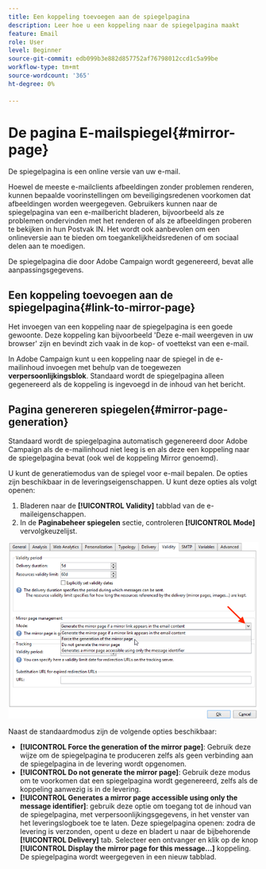```yaml
---
title: Een koppeling toevoegen aan de spiegelpagina
description: Leer hoe u een koppeling naar de spiegelpagina maakt
feature: Email
role: User
level: Beginner
source-git-commit: edb099b3e882d857752af76798012ccd1c5a99be
workflow-type: tm+mt
source-wordcount: '365'
ht-degree: 0%

---
```


# De pagina E-mailspiegel{#mirror-page}

De spiegelpagina is een online versie van uw e-mail.

Hoewel de meeste e-mailclients afbeeldingen zonder problemen renderen, kunnen bepaalde voorinstellingen om beveiligingsredenen voorkomen dat afbeeldingen worden weergegeven. Gebruikers kunnen naar de spiegelpagina van een e-mailbericht bladeren, bijvoorbeeld als ze problemen ondervinden met het renderen of als ze afbeeldingen proberen te bekijken in hun Postvak IN. Het wordt ook aanbevolen om een onlineversie aan te bieden om toegankelijkheidsredenen of om sociaal delen aan te moedigen.

De spiegelpagina die door Adobe Campaign wordt gegenereerd, bevat alle aanpassingsgegevens.

## Een koppeling toevoegen aan de spiegelpagina{#link-to-mirror-page}

Het invoegen van een koppeling naar de spiegelpagina is een goede gewoonte. Deze koppeling kan bijvoorbeeld &#39;Deze e-mail weergeven in uw browser&#39; zijn en bevindt zich vaak in de kop- of voettekst van een e-mail.

In Adobe Campaign kunt u een koppeling naar de spiegel in de e-mailinhoud invoegen met behulp van de toegewezen **verpersoonlijkingsblok**. Standaard wordt de spiegelpagina alleen gegenereerd als de koppeling is ingevoegd in de inhoud van het bericht.

<!--For more on personalization blocks insertion, refer to [Personalization blocks](personalization-blocks.md).-->

## Pagina genereren spiegelen{#mirror-page-generation}

Standaard wordt de spiegelpagina automatisch gegenereerd door Adobe Campaign als de e-mailinhoud niet leeg is en als deze een koppeling naar de spiegelpagina bevat (ook wel de koppeling Mirror genoemd).

U kunt de generatiemodus van de spiegel voor e-mail bepalen. De opties zijn beschikbaar in de leveringseigenschappen. U kunt deze opties als volgt openen:

1. Bladeren naar de **[!UICONTROL Validity]** tabblad van de e-maileigenschappen.
1. In de **Paginabeheer spiegelen** sectie, controleren **[!UICONTROL Mode]** vervolgkeuzelijst.

![](assets/mirror-page-generation.png)

Naast de standaardmodus zijn de volgende opties beschikbaar:

* **[!UICONTROL Force the generation of the mirror page]**: Gebruik deze wijze om de spiegelpagina te produceren zelfs als geen verbinding aan de spiegelpagina in de levering wordt opgenomen.
* **[!UICONTROL Do not generate the mirror page]**: Gebruik deze modus om te voorkomen dat een spiegelpagina wordt gegenereerd, zelfs als de koppeling aanwezig is in de levering.
* **[!UICONTROL Generates a mirror page accessible using only the message identifier]**: gebruik deze optie om toegang tot de inhoud van de spiegelpagina, met verpersoonlijkingsgegevens, in het venster van het leveringslogboek toe te laten. Deze spiegelpagina openen: zodra de levering is verzonden, opent u deze en bladert u naar de bijbehorende **[!UICONTROL Delivery]** tab. Selecteer een ontvanger en klik op de knop **[!UICONTROL Display the mirror page for this message...]** koppeling. De spiegelpagina wordt weergegeven in een nieuw tabblad.

